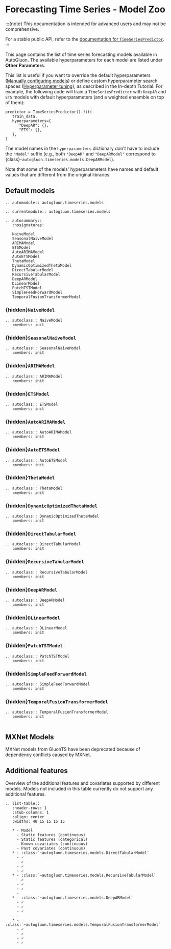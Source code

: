 # Forecasting Time Series - Model Zoo

:::{note}
This documentation is intended for advanced users and may not be comprehensive.

For a stable public API, refer to the [documentation for `TimeSeriesPredictor`](https://auto.gluon.ai/stable/api/autogluon.timeseries.TimeSeriesPredictor.html).
:::

This page contains the list of time series forecasting models available in AutoGluon.
The available hyperparameters for each model are listed under **Other Parameters**.

This list is useful if you want to override the default hyperparameters ([Manually configuring models](https://auto.gluon.ai/stable/tutorials/timeseries/forecasting-indepth.html#manually-configuring-models))
or define custom hyperparameter search spaces ([Hyperparameter tuning](https://auto.gluon.ai/stable/tutorials/timeseries/forecasting-indepth.html#hyperparameter-tuning)), as described in the In-depth Tutorial.
For example, the following code will train a `TimeSeriesPredictor` with `DeepAR` and `ETS` models with default hyperparameters (and a weighted ensemble on top of them):

```
predictor = TimeSeriesPredictor().fit(
   train_data,
   hyperparameters={
      "DeepAR": {},
      "ETS": {},
   },
)
```

The model names in the `hyperparameters` dictionary don't have to include the `"Model"` suffix
(e.g., both `"DeepAR"` and `"DeepARModel"` correspond to {class}`~autogluon.timeseries.models.DeepARModel`).

Note that some of the models' hyperparameters have names and default values that are different from the original libraries.



## Default models

```{eval-rst}
.. automodule:: autogluon.timeseries.models
```

```{eval-rst}
.. currentmodule:: autogluon.timeseries.models
```

```{eval-rst}
.. autosummary::
   :nosignatures:

   NaiveModel
   SeasonalNaiveModel
   ARIMAModel
   ETSModel
   AutoARIMAModel
   AutoETSModel
   ThetaModel
   DynamicOptimizedThetaModel
   DirectTabularModel
   RecursiveTabularModel
   DeepARModel
   DLinearModel
   PatchTSTModel
   SimpleFeedForwardModel
   TemporalFusionTransformerModel

```

### {hidden}`NaiveModel`

```{eval-rst}
.. autoclass:: NaiveModel
   :members: init
```

### {hidden}`SeasonalNaiveModel`

```{eval-rst}
.. autoclass:: SeasonalNaiveModel
   :members: init

```

### {hidden}`ARIMAModel`

```{eval-rst}
.. autoclass:: ARIMAModel
   :members: init

```

### {hidden}`ETSModel`

```{eval-rst}
.. autoclass:: ETSModel
   :members: init

```

### {hidden}`AutoARIMAModel`

```{eval-rst}
.. autoclass:: AutoARIMAModel
   :members: init
```

### {hidden}`AutoETSModel`

```{eval-rst}
.. autoclass:: AutoETSModel
   :members: init
```

### {hidden}`ThetaModel`

```{eval-rst}
.. autoclass:: ThetaModel
   :members: init
```


### {hidden}`DynamicOptimizedThetaModel`

```{eval-rst}
.. autoclass:: DynamicOptimizedThetaModel
   :members: init
```

### {hidden}`DirectTabularModel`

```{eval-rst}
.. autoclass:: DirectTabularModel
   :members: init

```

### {hidden}`RecursiveTabularModel`

```{eval-rst}
.. autoclass:: RecursiveTabularModel
   :members: init

```

### {hidden}`DeepARModel`

```{eval-rst}
.. autoclass:: DeepARModel
   :members: init

```

### {hidden}`DLinearModel`

```{eval-rst}
.. autoclass:: DLinearModel
   :members: init

```

### {hidden}`PatchTSTModel`

```{eval-rst}
.. autoclass:: PatchTSTModel
   :members: init

```

### {hidden}`SimpleFeedForwardModel`

```{eval-rst}
.. autoclass:: SimpleFeedForwardModel
   :members: init

```

### {hidden}`TemporalFusionTransformerModel`

```{eval-rst}
.. autoclass:: TemporalFusionTransformerModel
   :members: init


```

## MXNet Models

MXNet models from GluonTS have been deprecated because of dependency conflicts caused by MXNet.


## Additional features

Overview of the additional features and covariates supported by different models.
Models not included in this table currently do not support any additional features.

```{eval-rst}
.. list-table::
   :header-rows: 1
   :stub-columns: 1
   :align: center
   :widths: 40 15 15 15 15

   * - Model
     - Static features (continuous)
     - Static features (categorical)
     - Known covariates (continuous)
     - Past covariates (continuous)
   * - :class:`~autogluon.timeseries.models.DirectTabularModel`
     - ✓
     - ✓
     - ✓
     - ✓
   * - :class:`~autogluon.timeseries.models.RecursiveTabularModel`
     - ✓
     - ✓
     - ✓
     -
   * - :class:`~autogluon.timeseries.models.DeepARModel`
     - ✓
     - ✓
     - ✓
     -
   * - :class:`~autogluon.timeseries.models.TemporalFusionTransformerModel`
     - ✓
     - ✓
     - ✓
     - ✓
```
